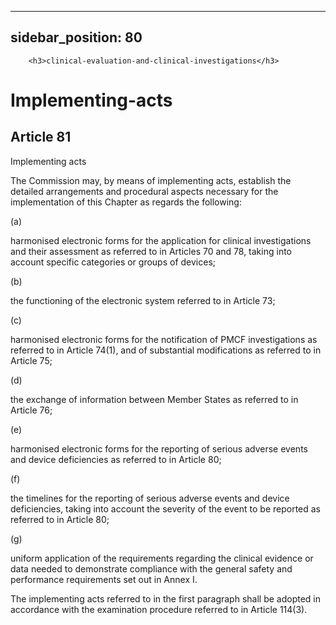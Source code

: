 
---
sidebar_position: 80
---
        <h3>clinical-evaluation-and-clinical-investigations</h3>
<h1>Implementing-acts</h1>
<h2>Article 81</h2>
   <p class="stitle-article-norm">Implementing acts</p>
   <p class="norm">The Commission may, by means of implementing acts, 
establish the detailed arrangements and procedural aspects necessary for
 the implementation of this Chapter as regards the following:</p>
   <div class="grid-container grid-list">
      <div class="list grid-list-column-1">
         <span>(a)&nbsp;</span>
      </div>
      <div class="grid-list-column-2">
         <p class="norm">harmonised electronic forms for the application
 for clinical investigations and their assessment as referred to in 
Articles&nbsp;70 and 78, taking into account specific categories or 
groups of devices;</p>
      </div>
   </div>
   <div class="grid-container grid-list">
      <div class="list grid-list-column-1">
         <span>(b)&nbsp;</span>
      </div>
      <div class="grid-list-column-2">
         <p class="norm">the functioning of the electronic system referred to in Article&nbsp;73;</p>
      </div>
   </div>
   <div class="grid-container grid-list">
      <div class="list grid-list-column-1">
         <span>(c)&nbsp;</span>
      </div>
      <div class="grid-list-column-2">
         <p class="norm">harmonised electronic forms for the 
notification of PMCF investigations as referred to in 
Article&nbsp;74(1), and of substantial modifications as referred to in 
Article&nbsp;75;</p>
      </div>
   </div>
   <div class="grid-container grid-list">
      <div class="list grid-list-column-1">
         <span>(d)&nbsp;</span>
      </div>
      <div class="grid-list-column-2">
         <p class="norm">the exchange of information between Member&nbsp;States as referred to in Article&nbsp;76;</p>
      </div>
   </div>
   <div class="grid-container grid-list">
      <div class="list grid-list-column-1">
         <span>(e)&nbsp;</span>
      </div>
      <div class="grid-list-column-2">
         <p class="norm">harmonised electronic forms for the reporting 
of serious adverse events and device deficiencies as referred to in 
Article&nbsp;80;</p>
      </div>
   </div>
   <div class="grid-container grid-list">
      <div class="list grid-list-column-1">
         <span>(f)&nbsp;</span>
      </div>
      <div class="grid-list-column-2">
         <p class="norm">the timelines for the reporting of serious 
adverse events and device deficiencies, taking into account the severity
 of the event to be reported as referred to in Article&nbsp;80;</p>
      </div>
   </div>
   <div class="grid-container grid-list">
      <div class="list grid-list-column-1">
         <span>(g)&nbsp;</span>
      </div>
      <div class="grid-list-column-2">
         <p class="norm">uniform application of the requirements 
regarding the clinical evidence or data needed to demonstrate compliance
 with the general safety and performance requirements set out in 
Annex&nbsp;I.</p>
      </div>
   </div>
   <p class="norm">The implementing acts referred to in the first 
paragraph&nbsp;shall be adopted in accordance with the examination 
procedure referred to in Article&nbsp;114(3).</p>